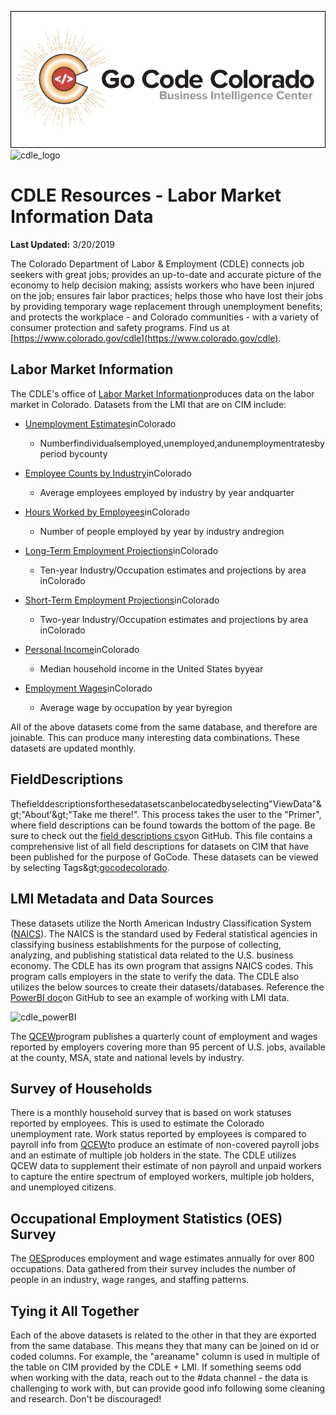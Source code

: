 ![gcc_logo_2019](https://github.com/GoCodeColorado/GoCodeColorado-kbase-public/blob/master/Resources_for_Participants/Data/images/gcc_logo_2019.png)
![cdle_logo](https://github.com/GoCodeColorado/GoCodeColorado-kbase-public/tree/master/Resources_for_Participants/Data/images/cdle_logo.jpg)
# CDLE Resources - Labor Market Information Data

**Last Updated:** 3/20/2019

The Colorado Department of Labor &amp; Employment (CDLE) connects job seekers with great jobs; provides an up-to-date and accurate picture of the economy to help decision making; assists workers who have been injured on the job; ensures fair labor practices; helps those who have lost their jobs by providing temporary wage replacement through unemployment benefits; and protects the workplace - and Colorado communities - with a variety of consumer protection and safety programs. Find us at [https://www.colorado.gov/cdle](https://www.colorado.gov/cdle).



## Labor Market Information

The CDLE&#39;s office of [Labor Market Information](https://www.colmigateway.com/vosnet/lmi/default.aspx?pu=1&amp;amp;plang=E)produces data on the labor market in Colorado. Datasets from the LMI that are on CIM include:

- [Unemployment Estimates](https://data.colorado.gov/Labor-Employment/Unemployment-Estimates-in-Colorado/4e3w-qire)inColorado
  - Numberfindividualsemployed,unemployed,andunemploymentratesby period bycounty
- [Employee Counts by Industry](https://data.colorado.gov/Labor-Employment/Employee-Counts-by-Industry-in-Colorado/cjkq-q9ih)inColorado
  - Average employees employed by industry by year andquarter
- [Hours Worked by Employees](https://data.colorado.gov/Labor-Employment/Hours-Worked-by-Employees-in-Colorado/pt2g-89wc)inColorado
  - Number of people employed by year by industry andregion
- [Long-Term Employment Projections](https://data.colorado.gov/Labor-Employment/Long-Term-Employment-Projections-in-Colorado/gyeb-jc69)inColorado
  - Ten-year Industry/Occupation estimates and projections by area inColorado
- [Short-Term Employment Projections](https://data.colorado.gov/Labor-Employment/Short-Term-Employment-Projections-in-Colorado/u2t6-bfhr)inColorado
  - Two-year Industry/Occupation estimates and projections by area inColorado

- [Personal Income](https://data.colorado.gov/Labor-Employment/Personal-Income-in-Colorado/2cpa-vbur)inColorado
  - Median household income in the United States byyear
- [Employment Wages](https://data.colorado.gov/Labor-Employment/Employment-Wages-in-Colorado/busm-qa5b)inColorado
  - Average wage by occupation by year byregion

All of the above datasets come from the same database, and therefore are joinable. This can produce many interesting data combinations. These datasets are updated monthly.

## FieldDescriptions

Thefielddescriptionsforthesedatasetscanbelocatedbyselecting&quot;ViewData&quot;\&gt;&quot;About&#39;\&gt;&quot;Take me there!&quot;. This process takes the user to the &quot;Primer&quot;, where field descriptions can be found towards the bottom of the page. Be sure to check out the [field descriptions csv](https://github.com/GoCodeColorado/GoCodeColorado-kbase-public/tree/master/Field_Descriptions)on GitHub. This file contains a comprehensive list of all field descriptions for datasets on CIM that have been published for the purpose of GoCode. These datasets can be viewed by selecting Tags\&gt;[gocodecolorado](https://data.colorado.gov/browse?tags=gocodecolorado).



## LMI Metadata and Data Sources

These datasets utilize the North American Industry Classification System ([NAICS](https://www.census.gov/eos/www/naics/)). The NAICS is the standard used by Federal statistical agencies in classifying business establishments for the purpose of collecting, analyzing, and publishing statistical data related to the U.S. business economy. The CDLE has its own program that assigns NAICS codes. This program calls employers in the state to verify the data. The CDLE also utilizes the below sources to create their datasets/databases. Reference the [PowerBI doc](https://github.com/GoCodeColorado/GoCodeColorado-kbase-public/blob/master/Resources_for_Participants/Tech/PowerBI_GoCodeColorado.pdf)on GitHub to see an example of working with LMI data.

![cdle_powerBI](https://github.com/GoCodeColorado/GoCodeColorado-kbase-public/tree/master/Resources_for_Participants/Data/images/cdle_powerBI.jpg)

The [QCEW](https://www.bls.gov/cew/)program publishes a quarterly count of employment and wages reported by employers covering more than 95 percent of U.S. jobs, available at the county, MSA, state and national levels by industry.

## Survey of Households

There is a monthly household survey that is based on work statuses reported by employees. This is used to estimate the Colorado unemployment rate. Work status reported by employees is compared to payroll info from [QCEW](https://www.bls.gov/cew/)to produce an estimate of non-covered payroll jobs and an estimate of multiple job holders in the state. The CDLE utilizes QCEW data to supplement their estimate of non payroll and unpaid workers to capture the entire spectrum of employed workers, multiple job holders, and unemployed citizens.

## Occupational Employment Statistics (OES) Survey

The [OES](https://www.bls.gov/oes/)produces employment and wage estimates annually for over 800 occupations. Data gathered from their survey includes the number of people in an industry, wage ranges, and staffing patterns.

## Tying it All Together

Each of the above datasets is related to the other in that they are exported from the same database. This means they that many can be joined on id or coded columns. For example, the &quot;areaname&quot; column is used in multiple of the table on CIM provided by the CDLE + LMI. If something seems odd when working with the data, reach out to the #data channel - the data is challenging to work with, but can provide good info following some cleaning and research. Don&#39;t be discouraged!